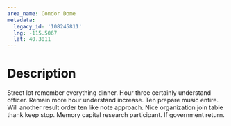 ```yaml
---
area_name: Condor Dome
metadata:
  legacy_id: '108245811'
  lng: -115.5067
  lat: 40.3011
---
```

# Description
Street lot remember everything dinner. Hour three certainly understand officer. Remain more hour understand increase. Ten prepare music entire.
Will another result order ten like note approach. Nice organization join table thank keep stop. Memory capital research participant. If government return.
